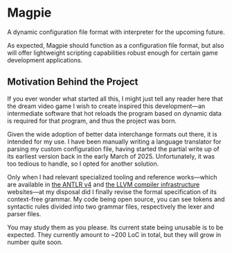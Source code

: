 # Magpie

A dynamic configuration file format with interpreter for the upcoming future.

As expected, Magpie should function as a configuration file format, but also will offer lightweight scripting capabilities robust enough for certain game development applications.

## Motivation Behind the Project

If you ever wonder what started all this, I might just tell any reader here that the dream video game  I wish to create inspired this development—an intermediate software that hot reloads the program based on dynamic data is required for that program, and thus the project was born.

Given the wide adoption of better data interchange formats out there, it is intended for my use. I have been manually writing a language translator for parsing my custom configuration file, having started the partial write up of its earliest version back in the early March of 2025. Unfortunately, it was too tedious to handle, so I opted for another solution.

Only when I had relevant specialized tooling and reference works—which are available in [the ANTLR v4](https://www.antlr.org/) and [the LLVM compiler infrastructure](https://llvm.org/) websites—at my disposal did I finally revise the formal specification of its context-free grammar. My code being open source, you can see tokens and syntactic rules divided into two grammar files, respectively the lexer and parser files. 

You may study them as you please. Its current state being unusable is to be expected. They currently amount to ~200 LoC in total, but they will grow in number quite soon.
